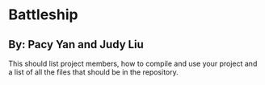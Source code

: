 # Battleship
## By: Pacy Yan and Judy Liu
This should list project members, how to compile and use your project and a list of all the files that should be in the repository.
